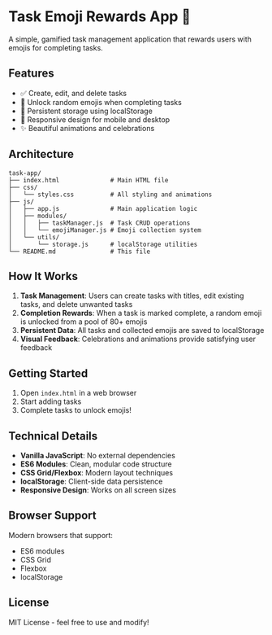 # Task Emoji Rewards App 🎯

A simple, gamified task management application that rewards users with emojis for completing tasks.

## Features

- ✅ Create, edit, and delete tasks
- 🎉 Unlock random emojis when completing tasks
- 💾 Persistent storage using localStorage
- 📱 Responsive design for mobile and desktop
- ✨ Beautiful animations and celebrations

## Architecture

```
task-app/
├── index.html              # Main HTML file
├── css/
│   └── styles.css          # All styling and animations
├── js/
│   ├── app.js              # Main application logic
│   ├── modules/
│   │   ├── taskManager.js  # Task CRUD operations
│   │   └── emojiManager.js # Emoji collection system
│   └── utils/
│       └── storage.js      # localStorage utilities
└── README.md               # This file
```

## How It Works

1. **Task Management**: Users can create tasks with titles, edit existing tasks, and delete unwanted tasks
2. **Completion Rewards**: When a task is marked complete, a random emoji is unlocked from a pool of 80+ emojis
3. **Persistent Data**: All tasks and collected emojis are saved to localStorage
4. **Visual Feedback**: Celebrations and animations provide satisfying user feedback

## Getting Started

1. Open `index.html` in a web browser
2. Start adding tasks
3. Complete tasks to unlock emojis!

## Technical Details

- **Vanilla JavaScript**: No external dependencies
- **ES6 Modules**: Clean, modular code structure
- **CSS Grid/Flexbox**: Modern layout techniques
- **localStorage**: Client-side data persistence
- **Responsive Design**: Works on all screen sizes

## Browser Support

Modern browsers that support:
- ES6 modules
- CSS Grid
- Flexbox
- localStorage

## License

MIT License - feel free to use and modify!